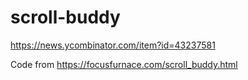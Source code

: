 # scroll-buddy
https://news.ycombinator.com/item?id=43237581

Code from https://focusfurnace.com/scroll_buddy.html 
